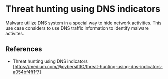 # Threat hunting using DNS indicators

Malware utilize DNS system in a special way to hide network activities. This use case considers to use 
DNS traffic information to identify malware activites. 


## References
* Threat hunting using DNS indicators [https://medium.com/@cybersiftIO/threat-hunting-using-dns-indicators-a054bf4ff1f7]